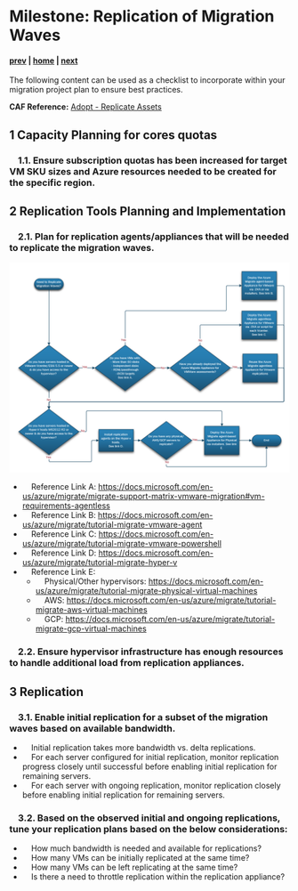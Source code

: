 # Milestone: Replication of Migration Waves

#### [prev](./landingzone.md) | [home](./welcome.md)  | [next](./testing.md)

The following content can be used as a checklist to incorporate within your migration project plan to ensure best practices.

**CAF Reference:** [Adopt - Replicate Assets](https://docs.microsoft.com/en-us/azure/cloud-adoption-framework/migrate/migration-considerations/migrate/replicate)

## **1 Capacity Planning for cores quotas** 

### &nbsp;&nbsp;&nbsp;&nbsp;1.1\. Ensure subscription quotas has been increased for target VM SKU sizes and Azure resources needed to be created for the specific region.

## **2 Replication Tools Planning and Implementation** 
### &nbsp;&nbsp;&nbsp;&nbsp;2.1\.  Plan for replication agents/appliances that will be needed to replicate the migration waves. 

![Concept Diagram](../png/replication-workflow.PNG)

- &nbsp;&nbsp;&nbsp;&nbsp;Reference Link A: https://docs.microsoft.com/en-us/azure/migrate/migrate-support-matrix-vmware-migration#vm-requirements-agentless
- &nbsp;&nbsp;&nbsp;&nbsp;Reference Link B: https://docs.microsoft.com/en-us/azure/migrate/tutorial-migrate-vmware-agent
- &nbsp;&nbsp;&nbsp;&nbsp;Reference Link C: https://docs.microsoft.com/en-us/azure/migrate/tutorial-migrate-vmware-powershell
- &nbsp;&nbsp;&nbsp;&nbsp;Reference Link D: https://docs.microsoft.com/en-us/azure/migrate/tutorial-migrate-hyper-v
- &nbsp;&nbsp;&nbsp;&nbsp;Reference Link E: 
    - &nbsp;&nbsp;&nbsp;&nbsp;Physical/Other hypervisors: https://docs.microsoft.com/en-us/azure/migrate/tutorial-migrate-physical-virtual-machines
    - &nbsp;&nbsp;&nbsp;&nbsp;AWS: https://docs.microsoft.com/en-us/azure/migrate/tutorial-migrate-aws-virtual-machines
    - &nbsp;&nbsp;&nbsp;&nbsp;GCP: https://docs.microsoft.com/en-us/azure/migrate/tutorial-migrate-gcp-virtual-machines

### &nbsp;&nbsp;&nbsp;&nbsp;2.2\. Ensure hypervisor infrastructure has enough resources to handle additional load from replication appliances.

## **3 Replication** 

### &nbsp;&nbsp;&nbsp;&nbsp;3.1\. Enable initial replication for a subset of the migration waves based on available bandwidth.
- &nbsp;&nbsp;&nbsp;&nbsp;Initial replication takes more bandwidth vs. delta replications.
- &nbsp;&nbsp;&nbsp;&nbsp;For each server configured for initial replication, monitor replication progress closely until successful before enabling initial replication for remaining servers.
- &nbsp;&nbsp;&nbsp;&nbsp;For each server with ongoing replication, monitor replication closely before enabling initial replication for remaining servers.

### &nbsp;&nbsp;&nbsp;&nbsp;3.2\. Based on the observed initial and ongoing replications, tune your replication plans based on the below considerations:

- &nbsp;&nbsp;&nbsp;&nbsp;How much bandwidth is needed and available for replications?
- &nbsp;&nbsp;&nbsp;&nbsp;How many VMs can be initially replicated at the same time?
- &nbsp;&nbsp;&nbsp;&nbsp;How many VMs can be left replicating at the same time?
- &nbsp;&nbsp;&nbsp;&nbsp;Is there a need to throttle replication within the replication appliance? 
 